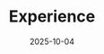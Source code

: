 ---
title: 'Experience'
date: 2025-10-04
type: landing

design:
  spacing: '5rem'

# Note: `username` refers to the user's folder name in `content/authors/`

# Page sections
sections:
  - block: resume-skills
    content:
      title: 기술 
      username: admin
    design:
      show_skill_percentage: true
---